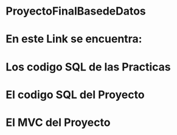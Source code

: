 # ProyectoFinalBasedeDatos
# En este Link se encuentra:
# Los codigo SQL de las Practicas
# El codigo SQL del Proyecto
# El MVC del Proyecto
